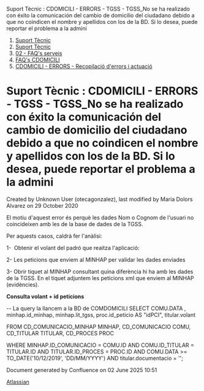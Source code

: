 Suport Tècnic : CDOMICILI - ERRORS - TGSS - TGSS\_No se ha realizado con éxito la comunicación del cambio de domicilio del ciudadano debido a que no coindicen el nombre y apellidos con los de la BD. Si lo desea, puede reportar el problema a la admini  

1.  [Suport Tècnic](index.md)
2.  [Suport Tècnic](13893782.md)
3.  [02 - FAQ's serveis](26313393.md)
4.  [FAQ's CDOMICILI](28705548.md)
5.  [CDOMICILI - ERRORS - Recopilació d'errors i actuació](36340023.md)

Suport Tècnic : CDOMICILI - ERRORS - TGSS - TGSS\_No se ha realizado con éxito la comunicación del cambio de domicilio del ciudadano debido a que no coindicen el nombre y apellidos con los de la BD. Si lo desea, puede reportar el problema a la admini
==========================================================================================================================================================================================================================================================

Created by Unknown User (otecagonzalez), last modified by Maria Dolors Alvarez on 29 October 2020

El motiu d'aquest error és perquè les dades Nom o Cognom de l'usuari no coincideixen amb les de la base de dades de la TGSS. 

  

Per aquests casos, caldrà fer l'anàlisi: 

1-  Obtenir el volant del padró que reaitza l'aplicació:

  

2- Les peticions que enviem al MINHAP per validar les dades enviades

  

3- Obrir tiquet al MINHAP consultant quina diferència hi ha amb les dades de la TGSS. En el tiquet adjuntem les peticions xml que enviem al MINHAP (evidències). 

  

**Consulta volant + id peticions**

\-- La query la llancem a la BD de COMDOMICILI 
SELECT COMU.DATA , minhap.id\_minhap,
         minhap.lit\_tgss,
       proc.id\_peticio AS "idPCI",
       titular.volant
       
  FROM CD\_COMUNICACIO\_MINHAP MINHAP,
       CD\_COMUNICACIO        COMU,
       CD\_TITULAR            TITULAR,
       CD\_PROCES             PROC

 WHERE MINHAP.ID\_COMUNICACIO = COMU.ID
   AND COMU.ID\_TITULAR = TITULAR.ID
   AND TITULAR.ID\_PROCES = PROC.ID
   AND COMU.DATA >= TO\_DATE('10/12/2019', 'DD/MM/YYYY')
   AND titular.documentacio = '';

  

Document generated by Confluence on 02 June 2025 10:51

[Atlassian](http://www.atlassian.com/)